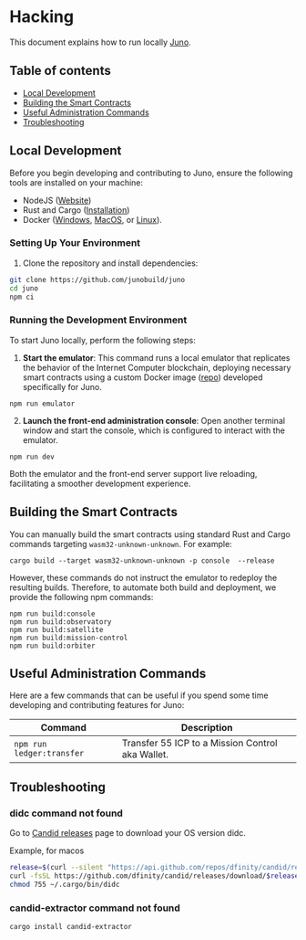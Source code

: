 # Hacking

This document explains how to run locally [Juno](https://juno.build).

## Table of contents

- [Local Development](#local-development)
- [Building the Smart Contracts](#building-the-smart-contracts)
- [Useful Administration Commands](#useful-administration-commands)
- [Troubleshooting](#troubleshooting)

## Local Development

Before you begin developing and contributing to Juno, ensure the following tools are installed on your machine:

- NodeJS ([Website](https://nodejs.org/en))
- Rust and Cargo ([Installation](https://doc.rust-lang.org/cargo/getting-started/installation.html))
- Docker ([Windows](https://docs.docker.com/desktop/install/windows-install/), [MacOS](https://docs.docker.com/desktop/install/mac-install/), or [Linux](https://docs.docker.com/desktop/install/linux-install/)).

### Setting Up Your Environment

1. Clone the repository and install dependencies:

```bash
git clone https://github.com/junobuild/juno
cd juno
npm ci
```

### Running the Development Environment

To start Juno locally, perform the following steps:

1. **Start the emulator**: This command runs a local emulator that replicates the behavior of the Internet Computer blockchain, deploying necessary smart contracts using a custom Docker image ([repo](https://github.com/junobuild/juno-docker)) developed specifically for Juno.

```
npm run emulator
```

2. **Launch the front-end administration console**: Open another terminal window and start the console, which is configured to interact with the emulator.

```
npm run dev
```

Both the emulator and the front-end server support live reloading, facilitating a smoother development experience.

## Building the Smart Contracts

You can manually build the smart contracts using standard Rust and Cargo commands targeting `wasm32-unknown-unknown`. For example:

```
cargo build --target wasm32-unknown-unknown -p console  --release
```

However, these commands do not instruct the emulator to redeploy the resulting builds. Therefore, to automate both build and deployment, we provide the following npm commands:

```
npm run build:console
npm run build:observatory
npm run build:satellite
npm run build:mission-control
npm run build:orbiter
```

## Useful Administration Commands

Here are a few commands that can be useful if you spend some time developing and contributing features for Juno:

| Command                   | Description                                      |
| ------------------------- | ------------------------------------------------ |
| `npm run ledger:transfer` | Transfer 55 ICP to a Mission Control aka Wallet. |

## Troubleshooting

### didc command not found

Go to [Candid releases](https://github.com/dfinity/candid/releases) page to download your OS version didc.

Example, for macos

```sh
release=$(curl --silent "https://api.github.com/repos/dfinity/candid/releases/latest" | grep -e '"tag_name"' | cut -c 16-25)
curl -fsSL https://github.com/dfinity/candid/releases/download/$release/didc-macos > ~/.cargo/bin/didc
chmod 755 ~/.cargo/bin/didc
```

### candid-extractor command not found

```sh
cargo install candid-extractor
```
